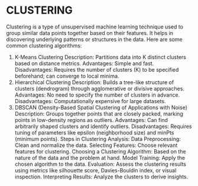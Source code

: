 # CLUSTERING
Clustering is a type of unsupervised machine learning technique used to group similar data points together based on their features. It helps in discovering underlying patterns or structures in the data. Here are some common clustering algorithms:

1. K-Means Clustering
Description: Partitions data into K distinct clusters based on distance metrics.
Advantages: Simple and fast.
Disadvantages: Requires the number of clusters (K) to be specified beforehand; can converge to local minima.
2. Hierarchical Clustering
Description: Builds a tree-like structure of clusters (dendrogram) through agglomerative or divisive approaches.
Advantages: No need to specify the number of clusters in advance.
Disadvantages: Computationally expensive for large datasets.
3. DBSCAN (Density-Based Spatial Clustering of Applications with Noise)
Description: Groups together points that are closely packed, marking points in low-density regions as outliers.
Advantages: Can find arbitrarily shaped clusters and identify outliers.
Disadvantages: Requires tuning of parameters like epsilon (neighborhood size) and minPts (minimum points).
Steps in Clustering Analysis:
Data Preprocessing: Clean and normalize the data.
Selecting Features: Choose relevant features for clustering.
Choosing a Clustering Algorithm: Based on the nature of the data and the problem at hand.
Model Training: Apply the chosen algorithm to the data.
Evaluation: Assess the clustering results using metrics like silhouette score, Davies-Bouldin index, or visual inspection.
Interpreting Results: Analyze the clusters to derive insights.
